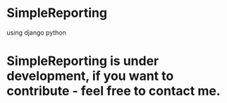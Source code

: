 # SimpleReporting
using django python

# SimpleReporting is under development, if you want to contribute - feel free to contact me.
